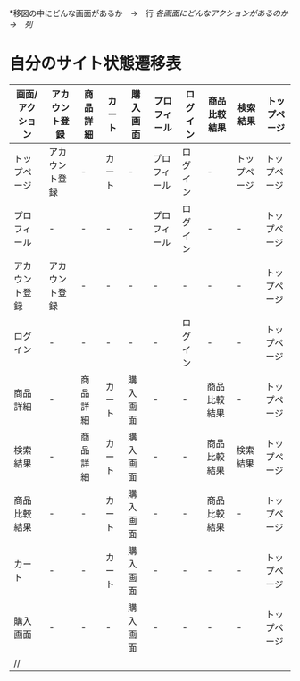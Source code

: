 *移図の中にどんな画面があるか　→　行
*各画面にどんなアクションがあるのか　→　列*
# 自分のサイト状態遷移表
|画面/アクション|アカウント登録|商品詳細|カート|購入画面|プロフィール|ログイン|商品比較結果|検索結果|トップページ|
|---|---|---|---|---|---|---|---|---|---|
|トップページ|アカウント登録|-|カート|-|プロフィール|ログイン|-|トップページ|トップページ|
|プロフィール|-|-|-|-|プロフィール|ログイン|-|-|トップページ|
|アカウント登録|アカウント登録|-|-|-|-|-|-|-|トップページ|
|ログイン|-|-|-|-|-|ログイン|-|-|トップページ|
|商品詳細|-|商品詳細|カート|購入画面|-|-|商品比較結果|-|トップページ|
|検索結果|-|商品詳細|カート|購入画面|-|-|商品比較結果|検索結果|トップページ|
|商品比較結果|-|-|カート|購入画面|-|-|商品比較結果|-|トップページ|
|カート|-|-|カート|購入画面|-|-|-|-|トップページ|
|購入画面|-|-|-|購入画面|-|-|-|-|トップページ|
// |||||||||||

